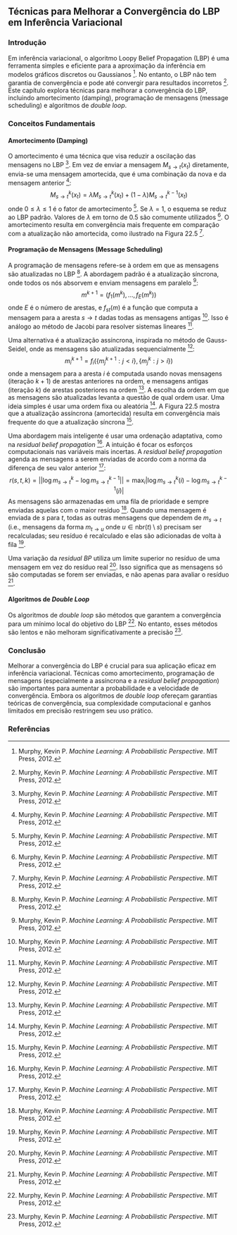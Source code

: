## Técnicas para Melhorar a Convergência do LBP em Inferência Variacional

### Introdução
Em inferência variacional, o algoritmo Loopy Belief Propagation (LBP) é uma ferramenta simples e eficiente para a aproximação da inferência em modelos gráficos discretos ou Gaussianos [^1]. No entanto, o LBP não tem garantia de convergência e pode até convergir para resultados incorretos [^1]. Este capítulo explora técnicas para melhorar a convergência do LBP, incluindo amortecimento (damping), programação de mensagens (message scheduling) e algoritmos de _double loop_.

### Conceitos Fundamentais

#### Amortecimento (Damping)
O amortecimento é uma técnica que visa reduzir a oscilação das mensagens no LBP [^1]. Em vez de enviar a mensagem $M_{s \rightarrow t}(x_t)$ diretamente, envia-se uma mensagem amortecida, que é uma combinação da nova e da mensagem anterior [^1]:
$$
M_{s \rightarrow t}^k(x_t) = \lambda M_{s \rightarrow t}^k(x_t) + (1 - \lambda) M_{s \rightarrow t}^{k-1}(x_t)
$$
onde $0 \le \lambda \le 1$ é o fator de amortecimento [^1]. Se $\lambda = 1$, o esquema se reduz ao LBP padrão. Valores de $\lambda$ em torno de 0.5 são comumente utilizados [^1]. O amortecimento resulta em convergência mais frequente em comparação com a atualização não amortecida, como ilustrado na Figura 22.5 [^1].

#### Programação de Mensagens (Message Scheduling)
A programação de mensagens refere-se à ordem em que as mensagens são atualizadas no LBP [^1]. A abordagem padrão é a atualização síncrona, onde todos os nós absorvem e enviam mensagens em paralelo [^1]:
$$
m^{k+1} = (f_1(m^k), ..., f_E(m^k))
$$
onde $E$ é o número de arestas, e $f_{st}(m)$ é a função que computa a mensagem para a aresta $s \rightarrow t$ dadas todas as mensagens antigas [^1]. Isso é análogo ao método de Jacobi para resolver sistemas lineares [^1].

Uma alternativa é a atualização assíncrona, inspirada no método de Gauss-Seidel, onde as mensagens são atualizadas sequencialmente [^1]:
$$
m_i^{k+1} = f_i(\{m_j^{k+1}: j < i\}, \{m_j^k: j > i\})
$$
onde a mensagem para a aresta $i$ é computada usando novas mensagens (iteração $k+1$) de arestas anteriores na ordem, e mensagens antigas (iteração $k$) de arestas posteriores na ordem [^1]. A escolha da ordem em que as mensagens são atualizadas levanta a questão de qual ordem usar. Uma ideia simples é usar uma ordem fixa ou aleatória [^1]. A Figura 22.5 mostra que a atualização assíncrona (amortecida) resulta em convergência mais frequente do que a atualização síncrona [^1].

Uma abordagem mais inteligente é usar uma ordenação adaptativa, como na _residual belief propagation_ [^1]. A intuição é focar os esforços computacionais nas variáveis mais incertas. A _residual belief propagation_ agenda as mensagens a serem enviadas de acordo com a norma da diferença de seu valor anterior [^1]:
$$
r(s, t, k) = || \log m_{s \rightarrow t}^k - \log m_{s \rightarrow t}^{k-1} || = \max_i | \log m_{s \rightarrow t}^k(i) - \log m_{s \rightarrow t}^{k-1}(i) |
$$
As mensagens são armazenadas em uma fila de prioridade e sempre enviadas aquelas com o maior resíduo [^1]. Quando uma mensagem é enviada de $s$ para $t$, todas as outras mensagens que dependem de $m_{s \rightarrow t}$ (i.e., mensagens da forma $m_{t \rightarrow u}$ onde $u \in \text{nbr}(t) \setminus s$) precisam ser recalculadas; seu resíduo é recalculado e elas são adicionadas de volta à fila [^1].

Uma variação da _residual BP_ utiliza um limite superior no resíduo de uma mensagem em vez do resíduo real [^1]. Isso significa que as mensagens só são computadas se forem ser enviadas, e não apenas para avaliar o resíduo [^1].

#### Algoritmos de _Double Loop_
Os algoritmos de _double loop_ são métodos que garantem a convergência para um mínimo local do objetivo do LBP [^1]. No entanto, esses métodos são lentos e não melhoram significativamente a precisão [^1].

### Conclusão

Melhorar a convergência do LBP é crucial para sua aplicação eficaz em inferência variacional. Técnicas como amortecimento, programação de mensagens (especialmente a assíncrona e a _residual belief propagation_) são importantes para aumentar a probabilidade e a velocidade de convergência. Embora os algoritmos de _double loop_ ofereçam garantias teóricas de convergência, sua complexidade computacional e ganhos limitados em precisão restringem seu uso prático.

### Referências
[^1]: Murphy, Kevin P. *Machine Learning: A Probabilistic Perspective*. MIT Press, 2012.

<!-- END -->